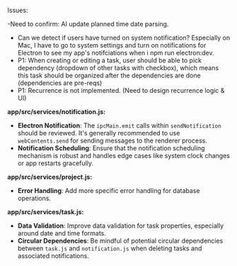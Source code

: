 Issues:

-Need to confirm: AI update planned time date parsing.
- Can we detect if users have turned on system notification? Especially on Mac, I have to go to system settings and turn on notifications for Electron to see my app's notifciations when i npm run electron:dev.
- P1: When creating or editing a task, user should be able to pick dependency (dropdown of other tasks with checkbox), which means this task should be organized after the dependencies are done (dependencies are pre-reqs)
- P1: Recurrence is not implemented. (Need to design recurrence logic & UI)

**app/src/services/notification.js:**
- **Electron Notification**: The `ipcMain.emit` calls within `sendNotification` should be reviewed. It's generally recommended to use `webContents.send` for sending messages to the renderer process.
- **Notification Scheduling**: Ensure that the notification scheduling mechanism is robust and handles edge cases like system clock changes or app restarts gracefully.

**app/src/services/project.js:**
- **Error Handling**: Add more specific error handling for database operations.

**app/src/services/task.js:**
- **Data Validation**: Improve data validation for task properties, especially around date and time formats.
- **Circular Dependencies**: Be mindful of potential circular dependencies between `task.js` and `notification.js` when deleting tasks and associated notifications.
